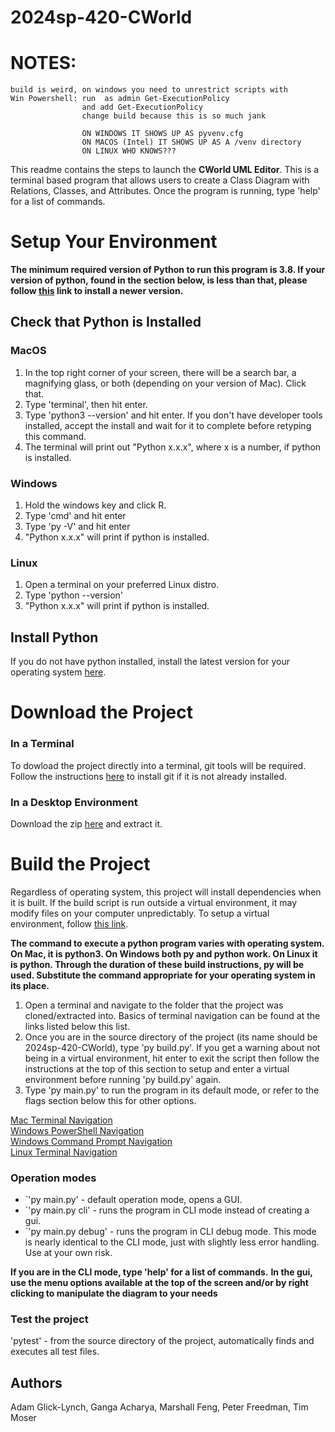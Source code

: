 # 2024sp-420-CWorld
# NOTES:
    build is weird, on windows you need to unrestrict scripts with 
    Win Powershell: run  as admin Get-ExecutionPolicy
                    and add Get-ExecutionPolicy
                    change build because this is so much jank

                    ON WINDOWS IT SHOWS UP AS pyvenv.cfg
                    ON MACOS (Intel) IT SHOWS UP AS A /venv directory
                    ON LINUX WHO KNOWS???

This readme contains the steps to launch the **CWorld UML Editor**. This is a terminal based program that allows users to create a Class Diagram with Relations, Classes, and Attributes. Once the program is running, type 'help' for a list of commands.

# Setup Your Environment
<B>The minimum required version of Python to run this program is 3.8. If your version of python, found in the section below, is less than that, please follow [this](https://www.python.org/downloads/) link to install a newer version. </B>

## Check that Python is Installed

### MacOS
<ol>
<li> In the top right corner of your screen, there will be a search bar, a magnifying glass, or both (depending on your version of Mac). Click that.
<li> Type 'terminal', then hit enter.
<li> Type 'python3 --version' and hit enter. If you don't have developer tools installed, accept the install and wait for it to complete before retyping this command.
<li> The terminal will print out "Python x.x.x", where x is a number, if python is installed.
</ol>

### Windows
<ol>
<li> Hold the windows key and click R.
<li> Type 'cmd' and hit enter
<li> Type 'py -V' and hit enter
<li> "Python x.x.x" will print if python is installed.
</ol>

### Linux
<ol>
<li> Open a terminal on your preferred Linux distro.
<li> Type 'python --version'
<li> "Python x.x.x" will print if python is installed.
</ol>

## Install Python
If you do not have python installed, install the latest version for your operating system [here](https://www.python.org/downloads/).

# Download the Project

### In a Terminal
To dowload the project directly into a terminal, git tools will be required. Follow the instructions [here](https://github.com/git-guides/install-git) to install git if it is not already installed.

### In a Desktop Environment
Download the zip [here](https://github.com/mucsci-students/2024sp-420-CWorld/archive/refs/heads/main.zip) and extract it.


# Build the Project

Regardless of operating system, this project will install dependencies when it is built. If the build script is run outside a virtual environment, it may modify files on your computer unpredictably. To setup a virtual environment, follow [this link](https://docs.python.org/3/library/venv.html).

**The command to execute a python program varies with operating system. On Mac, it is python3. On Windows both py and python work. On Linux it is python. Through the duration of these build instructions, py will be used. Substitute the command appropriate for your operating system in its place.**

<ol>
<li> Open a terminal and navigate to the folder that the project was cloned/extracted into. Basics of terminal navigation can be found at the links listed below this list. 
<li> Once you are in the source directory of the project (its name should be 2024sp-420-CWorld), type 'py build.py'. If you get a warning about not being in a virtual environment, hit enter to exit the script then follow the instructions at the top of this section to setup and enter a virtual environment before running 'py build.py' again.
<li> Type 'py main.py' to run the program in its default mode, or refer to the flags section below this for other options.
</ol>

[Mac Terminal Navigation](https://www.macworld.com/article/221277/command-line-navigating-files-folders-mac-terminal.html) \
[Windows PowerShell Navigation](https://wiki.communitydata.science/Windows_terminal_navigation) \
[Windows Command Prompt Navigation](https://www.digitalcitizen.life/command-prompt-how-use-basic-commands/) \
[Linux Terminal Navigation](https://www.linode.com/docs/guides/linux-navigation-commands/)

### Operation modes
- `'py main.py'       - default operation mode, opens a GUI.
- `'py main.py cli'   - runs the program in CLI mode instead of creating a gui.
- `'py main.py debug' - runs the program in CLI debug mode. This mode is nearly identical to the CLI mode, just with slightly less error handling. Use at your own risk.

**If you are in the CLI mode, type 'help' for a list of commands.**
**In the gui, use the menu options available at the top of the screen and/or by right clicking to manipulate the diagram to your needs**

### Test the project
'pytest'         - from the source directory of the project, automatically finds and executes all test files.

## Authors
Adam Glick-Lynch, Ganga Acharya, Marshall Feng, Peter Freedman, Tim Moser
